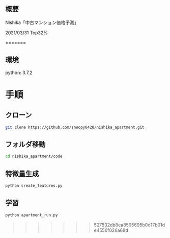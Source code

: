 ## 概要

Nishika「中古マンション価格予測」

2021/03/31 Top32%

=======
## 環境
python: 3.7.2

# 手順

## クローン
```sh
git clone https://github.com/snoopy0420/nishika_apartment.git
```

## フォルダ移動
```sh
cd nishika_apartment/code
```

## 特徴量生成
```sh
python create_features.py
```

## 学習
```sh
python apartment_run.py
```
>>>>>>> 527532db8ea8595695b0d17b01de4556f026a68d
